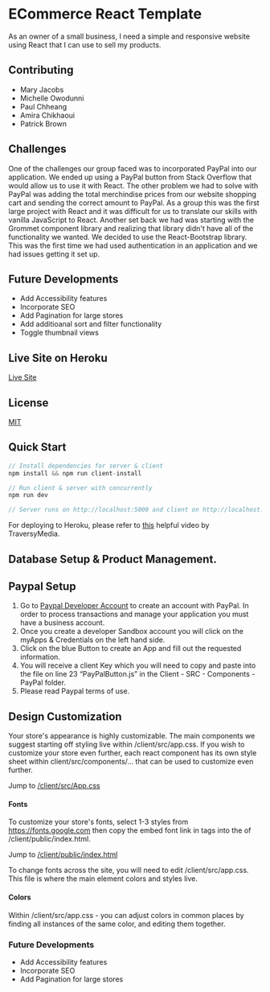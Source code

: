 # ECommerce React Template

As an owner of a small business, I need a simple and responsive website using React that I can use to sell my products. 

## Contributing 

* Mary Jacobs
* Michelle Owodunni 
* Paul Chheang 
* Amira Chikhaoui 
* Patrick Brown 

## Challenges

One of the challenges our group faced was to incorporated PayPal into our application. We ended up using a PayPal button from Stack Overflow that would allow us to use it with React. The other problem we had to solve with PayPal was adding the total merchindise prices from our website shopping cart and sending the correct amount to PayPal. As a group this was the first large project with React and it was difficult for us to translate our skills with vanilla JavaScript to React. Another set back we had was starting with the Grommet component library and realizing that library didn't have all of the functionality we wanted. We decided to use the React-Bootstrap library. This was the first time we had used authentication in an application and we had issues getting it set up.

## Future Developments 
 + Add Accessibility features
 + Incorporate SEO
 + Add Pagination for large stores
 + Add additioanal sort and filter functionality
 + Toggle thumbnail views


## Live Site on Heroku
[Live Site](https://les-meilleurs-ecommerce.herokuapp.com/)

## License

[MIT](https://choosealicense.com/licenses/mit/)

## Quick Start

```javascript
// Install dependencies for server & client
npm install && npm run client-install

// Run client & server with concurrently
npm run dev

// Server runs on http://localhost:5000 and client on http://localhost:3000
```

For deploying to Heroku, please refer to [this](https://www.youtube.com/watch?v=71wSzpLyW9k) helpful video by TraversyMedia.

## Database Setup & Product Management. 




## Paypal Setup

1. Go to [Paypal Developer Account](https://developer.paypal.com/developer/accounts/) to create an account with PayPal. In order to process transactions and manage your application you must have a business account. 
2. Once you create a developer Sandbox account you will click on the myApps & Credentials on the left hand side.
3. Click on the blue Button to create an App and fill out the requested information.
4. You will receive a client Key which you will need to copy and paste into the file on line 23 “PayPalButton.js” in the Client - SRC - Components - PayPal folder. 
5. Please read Paypal terms of use.
 
## Design Customization
Your store's appearance is highly customizable. The main components we suggest starting off styling live within /client/src/app.css. If you wish to customize your store even further, each react component has its own style sheet within client/src/components/... that can be used to customize even further. 

Jump to [/client/src/App.css](#anchor)

#### Fonts
To customize your store's fonts, select 1-3 styles from <https://fonts.google.com> then copy the embed font link in <link> tags into the <head> of /client/public/index.html.

Jump to [/client/public/index.html](#anchor)

To change fonts across the site, you will need to edit /client/src/app.css. This file is where the main element colors and styles live.

#### Colors 
Within /client/src/app.css - you can adjust colors in common places by finding all instances of the same color, and editing them together. 






### Future Developments 
 + Add Accessibility features
 + Incorporate SEO 
 + Add Pagination for large stores
 